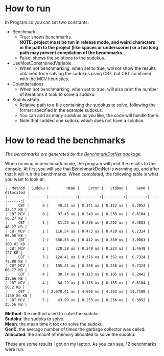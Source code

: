 # How to run

In Program.cs you can set two constants:
- Benchmark
  - True: shows benchmarks.\
    **NOTE: project must be run in release mode, and weird characters in the path to the project (like spaces or underscores) or a too long path may prevent compilation of the benchmarks.**
  - False: shows the solutions to the sudokus.
- UseMostConstrainedVariable
  - When not benchmarking, when set to true, will not show the results obtained from solving the sudokus using CBT, but CBT combined with the MCV heuristics.
- CountIterations
  - When not benchmarking, when set to true, will also print the number of iterations it took to solve a sudoku.
- SudokusPath
  - Relative path to a file containing the sudokus to solve, following the format specified in the example sudokus.
  - You can add as many sudokus as you like, the code will handle them.
  - Note that I added one sudoku which does not have a solution.

# How to read the benchmarks
*The benchmarks are generated by the [BenchmarkDotNet package](https://benchmarkdotnet.org/index.html).*

When running in benchmark mode, the program will print the results to the console.
At first you will see that BenchmarkDotNet is warming up, and after that it will run the benchmarks.
When completed, the following table is what you want to look at:
```
|  Method | Sudoku |        Mean |    Error |   StdDev |    Gen0 |  Allocated |
|-------- |------- |------------:|---------:|---------:|--------:|-----------:|
|     CBT |      0 |    48.21 us | 0.141 us | 0.132 us |  0.3052 |   28.17 KB |
| CBT_MCV |      0 |    97.45 us | 0.249 us | 0.233 us |  0.6104 |   56.27 KB |
|     CBT |      1 |    81.25 us | 0.216 us | 0.202 us |  0.4883 |   46.27 KB |
| CBT_MCV |      1 |   116.54 us | 0.473 us | 0.420 us |  0.7324 |   66.56 KB |
|     CBT |      2 |   680.53 us | 0.442 us | 0.369 us |  3.9063 |  380.02 KB |
| CBT_MCV |      2 |   228.38 us | 0.240 us | 0.224 us |  1.4648 |     127 KB |
|     CBT |      3 |   124.41 us | 0.376 us | 0.352 us |  0.7324 |   72.88 KB |
| CBT_MCV |      3 |   105.41 us | 0.308 us | 0.288 us |  0.7324 |   60.77 KB |
|     CBT |      4 |    38.74 us | 0.113 us | 0.105 us |  0.2441 |   22.66 KB |
| CBT_MCV |      4 |    84.29 us | 0.176 us | 0.165 us |  0.6104 |    50.2 KB |
|     CBT |      5 | 2,078.41 us | 4.665 us | 4.363 us | 11.7188 | 1189.86 KB |
| CBT_MCV |      5 |    43.99 us | 0.253 us | 0.236 us |  0.3052 |   25.56 KB |
```
**Method**: the method used to solve the sudoku.\
**Sudoku**: the sudoku to solve.\
**Mean**: the mean time it took to solve the sudoku.\
**Gen0**: the average number of times the garbage collector was called.\
**Allocated**: the amount of memory allocated to solve the sudoku.

These are some results I got on my laptop. As you can see, 12 benchmarks were run.
